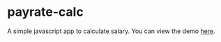 # payrate-calc
A simple javascript app to calculate salary.
You can view the demo [here].

[here]:http://tunedmystic.github.io/payrate-calc/
